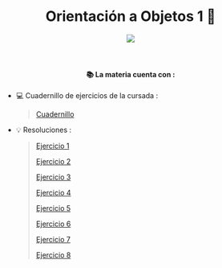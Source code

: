 <h1 align="center"> Orientación a Objetos 1 👥 </h1>

<div align="center">
    <img align="center" src="https://media0.giphy.com/media/v1.Y2lkPTc5MGI3NjExZTJreTdlZjFid2dwdmw5dmVhYTJjaGdwenVkdmlodjIzaHB2MzR6YiZlcD12MV9pbnRlcm5hbF9naWZfYnlfaWQmY3Q9Zw/quorooHXGfMVZ3ia6S/giphy.webp" />
</div>
<br>
<br>
<h4 align="center">📚 La materia cuenta con  : </h4>

- 💻 Cuadernillo de ejercicios de la cursada : 
   > [Cuadernillo](/Cuadernillo%20de%20actividades%202024%20-%20PUBLICO.pdf)

- 💡 Resoluciones :
   > [Ejercicio 1](/ejercicio1)
   >
   > [Ejercicio 2](/ejercicioDemo)
   > 
   > [Ejercicio 3](/ejercicio3-presupuestos)
   >
   > [Ejercicio 4](/ejercicio4-BalanzaMejorada)
   >
   > [Ejercicio 5](/ejercicio5-figurasycuerpos)
   > 
   > [Ejercicio 6](/ejercicio6-GenealogiaSalvaje)
   >
   > [Ejercicio 7](/ejercicio7-RedDeAlumbrado)
   >
   > [Ejercicio 8](/ejercicio8-LookupEmpleados)
